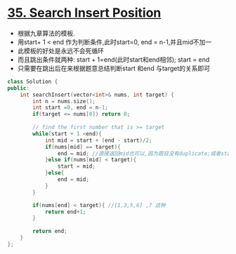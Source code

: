 # [35. Search Insert Position](https://leetcode.com/problems/search-insert-position/)
* 根据九章算法的模板.
* 用start+ 1 < end 作为判断条件,此时start=0, end = n-1,并且mid不加一
* 此模板的好处是永远不会死循环
* 而且跳出条件就两种: start + 1=end(此时start和end相邻); start = end
* 只需要在跳出后在来根据题意总结判断start 和end 与target的关系即可

```c++
class Solution {
public:
    int searchInsert(vector<int>& nums, int target) {
        int n = nums.size();
        int start =0, end = n-1;
        if(target <= nums[0]) return 0;
        
        // find the first number that is >= target
        while(start + 1 <end){
            int mid = start + (end - start)/2;
            if(nums[mid] == target){
                end = mid; //直接返回mid也可以,因为题目没有duplicate;或者start=mid也可以
            }else if(nums[mid] < target){
                start = mid;
            }else{
                end = mid;
            }
        }

        if(nums[end] < target){ //[1,3,5,6] ,7 这种
            return end+1;
        }
    
        return end; 
    }
};

```
